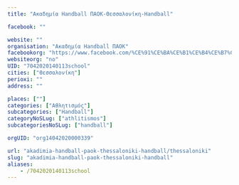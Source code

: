 ```yaml
---
title: "Ακαδημία Handball ΠΑΟΚ-Θεσσαλονίκη-Handball"

facebook: ""

website: ""
organisation: "Ακαδημία Handball ΠΑΟΚ"
facebookorg: "https://www.facebook.com/%CE%91%CE%BA%CE%B1%CE%B4%CE%B7%CE%BC%CE%AF%CE%B1-Handball-%CE%A0%CE%91%CE%9F%CE%9A-1498553037102892/"
websiteorg: "no"
UID: "7042020140113school"
cities: ["Θεσσαλονίκη"]
perioxi: ""
address: ""

places: [""]
categories: ["Αθλητισμός"]
subcategories: ["Handball"]
categoryNoSLug: ["athlitismos"]
subcategoriesNoSLug: ["handball"]

orgUID: "org14042020000339"

url: "akadimia-handball-paok-thessaloniki-handball/thessaloniki"
slug: "akadimia-handball-paok-thessaloniki-handball"
aliases:
    - /7042020140113school
---
```





